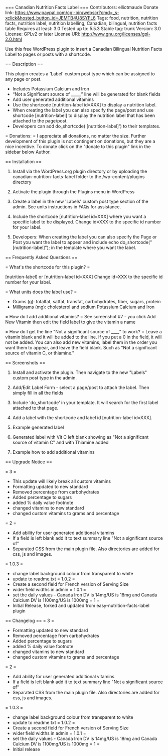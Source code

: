 === Canadian Nutrition Facts Label ===
Contributors: elliotmaude
Donate link: https://www.paypal.com/cgi-bin/webscr?cmd=_s-xclick&hosted_button_id=JEMTB4U8SYFL6
Tags: food, nutrition, nutrition facts, nutrition label, nutrition labelling, Canadian, bilingual, nutrition facts table
Requires at least: 3.0
Tested up to: 5.5.3
Stable tag: trunk
Version: 3.0
License: GPLv2 or later
License URI: http://www.gnu.org/licenses/gpl-2.0.html

Use this free WordPress plugin to insert a Canadian Bilingual Nutrition Facts Label to pages or posts with a shortcode.

== Description ==

This plugin creates a 'Label' custom post type which can be assigned to any page or post. 

* Includes Potassium Calcium and Iron
* “Not a Significant source of _____” line will be generated for blank fields
* Add user generated additional vitamins
* Use the shortcode [nutrition-label id=XXX] to display a nutrition label.
* When creating the label you can also specify the page/post and use shortcode [nutrition-label] to display the nutrition label that has been attached to the page/post.
* Developers can add do_shortcode('[nutrition-label]') to their templates.

= Donations: =
I appreciate all donations, no matter the size. Further development of this plugin is not contingent on donations, but they are a nice incentive. To donate click on the "donate to this plugin" link in the sidebar below Author.

== Installation ==

1. Install via the WordPress.org plugin directory or by uploading the canadian-nutrition-facts-label folder to the /wp-content/plugins directory

2. Activate the plugin through the Plugins menu in WordPress

3. Create a label in the new 'Labels' custom post type section of the admin. See units instructions in FAQs for assistance.

4. Include the shortcode [nutrition-label id=XXX] where you want a specific label to be displayed. Change id=XXX to the specific id number for your label. 

5. Developers: When creating the label you can also specify the Page or Post you want the label to appear and include echo do_shortcode("[nutrition-label]"); in the template where you want the label.

== Frequently Asked Questions ==

= What's the shortcode for this plugin? =

[nutrition-label] or [nutrition-label id=XXX]  Change id=XXX to the specific id number for your label. 

= What units does the label use? =

* Grams (g): totalfat, satfat, transfat, carbohydrates, fiber, sugars, protein
* Milligrams (mg): cholesterol and sodium Potassium Calcium and Iron

= How do I add additional vitamins? =
See screenshot #7 - you click Add New Vitamin then edit the field label to give the vitamin a name

= How do I get the line "Not a significant source of ____" to work? =
Leave a vitamin blank and it will be added to the line.  If you put a 0 in the field, it will not be added. You can also add new vitamins, label them in the order you want them to appear, and leave the field blank. Such as "Not a significant source of vitamin C, or thiamine."

== Screenshots ==

1. Install and activate the plugin.  Then navigate to the new "Labels" custom post type in the admin. 

2. Add/Edit Label Form - select a page/post to attach the label.  Then simply fill in all the fields

3. Include 'do_shortcode' in your template.  It will search for the first label attached to that page.

4. Add a label with the shortcode and label id [nutrition-label id=XXX].

5. Example generated label

6. Generated label with Vit C left blank showing as "Not a significant source of vitamin C" and with Thiamine added

7. Example how to add additional vitamins 


== Upgrade Notice ==

= 3 =
* This update will likely break all custom vitamins
* Formatting updated to new standard
* Removed percentage from carbohydrates
* Added percentage to sugars
* added % daily value footnote
* changed vitamins to new standard
* changed custom vitamins to grams and percentage

= 2 =
* Add ability for user generated additional vitamins
* If a field is left blank add it to text summary line "Not a significant source of"
* Separated CSS from the main plugin file. Also directories are added for css, js and images.

= 1.0.3 =
* change label background colour from transparent to white 
* update to readme.txt
= 1.0.2 =
* Create a second field for French version of Serving Size
* wider field widths in admin
= 1.0.1 =
* set the daily values - Canada Iron DV is 14mg/US is 18mg and Canada Calcium DV is 1100mg/US is 1000mg 
= 1 =
* Initial Release, forked and updated from easy-nutrition-facts-label plugin


== Changelog ==
= 3 =
* Formatting updated to new standard
* Removed percentage from carbohydrates
* Added percentage to sugars
* added % daily value footnote
* changed vitamins to new standard
* changed custom vitamins to grams and percentage

= 2 =
* Add ability for user generated additional vitamins
* If a field is left blank add it to text summary line "Not a significant source of"
* Separated CSS from the main plugin file. Also directories are added for css, js and images.

= 1.0.3 =
* change label background colour from transparent to white 
* update to readme.txt
= 1.0.2 =
* Create a second field for French version of Serving Size
* wider field widths in admin
= 1.0.1 =
* set the daily values - Canada Iron DV is 14mg/US is 18mg and Canada Calcium DV is 1100mg/US is 1000mg 
= 1 =
* Initial release
